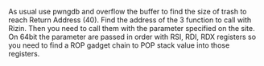 As usual use pwngdb and overflow the buffer to find the size of trash to reach Return Address (40).
Find the address of the 3 function to call with Rizin.
Then you need to call them with the parameter specified on the site. On 64bit the parameter are passed in order with RSI, RDI, RDX registers so you need to find a ROP gadget chain to POP stack value into those registers. 

